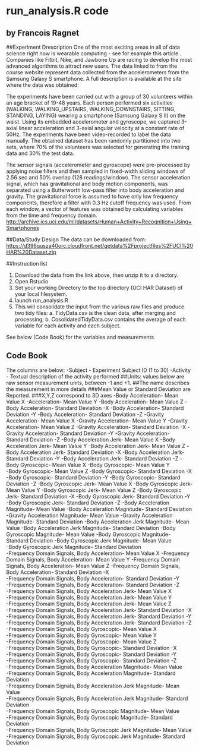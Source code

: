 # run_analysis.R code
## by Francois Ragnet

##Experiment Drescription
One of the most exciting areas in all of data science right now is wearable computing - see for example this article . Companies like Fitbit, Nike, and Jawbone Up are racing to develop the most advanced algorithms to attract new users. The data linked to from the course website represent data collected from the accelerometers from the Samsung Galaxy S smartphone. A full description is available at the site where the data was obtained:

The experiments have been carried out with a group of 30 volunteers within an age bracket of 19-48 years. Each person performed six activities (WALKING, WALKING_UPSTAIRS, WALKING_DOWNSTAIRS, SITTING, STANDING, LAYING) wearing a smartphone (Samsung Galaxy S II) on the waist. Using its embedded accelerometer and gyroscope, we captured 3-axial linear acceleration and 3-axial angular velocity at a constant rate of 50Hz. The experiments have been video-recorded to label the data manually. The obtained dataset has been randomly partitioned into two sets, where 70% of the volunteers was selected for generating the training data and 30% the test data.

The sensor signals (accelerometer and gyroscope) were pre-processed by applying noise filters and then sampled in fixed-width sliding windows of 2.56 sec and 50% overlap (128 readings/window). The sensor acceleration signal, which has gravitational and body motion components, was separated using a Butterworth low-pass filter into body acceleration and gravity. The gravitational force is assumed to have only low frequency components, therefore a filter with 0.3 Hz cutoff frequency was used. From each window, a vector of features was obtained by calculating variables from the time and frequency domain. 
http://archive.ics.uci.edu/ml/datasets/Human+Activity+Recognition+Using+Smartphones 

##Data/Study Design
The data can be downloaded from:
https://d396qusza40orc.cloudfront.net/getdata%2Fprojectfiles%2FUCI%20HAR%20Dataset.zip 

##Instruction list
1. Download the data from the link above, then unzip it to a directory.
2. Open Rstudio
3. Set your working Directory to the top directory (UCI HAR Dataset) of your local filesystem.
4. launch run_analysis.R
5. This will consolidate the input from the various raw files and produce two tidy files:
	a. TidyData.csv is the clean data, after merging and processing;
	b. CosolidatedTidyData.csv contains  the average of each variable for each activity and each subject.
	
See below (Code Book) for the variables and measurements

## Code Book
The columns are below:
-Subject - Experiment Subject ID (1 to 30)
-Activity - Textual description of the activity performed
##Units: values below are raw sensor measurement units, between -1 and +1. 
##The name describes the measurement in more details
###Mean Value or Standard Deviation are Reported.
###X,Y,Z correspond to  3D axes
-Body Acceleration- Mean Value X
-Acceleration- Mean Value Y	
-Body Acceleration- Mean Value Z
-Body Acceleration- Standard Deviation -X
-Body Acceleration- Standard Deviation -Y
-Body Acceleration- Standard Deviation -Z
-Gravity Acceleration- Mean Value X
-Gravity Acceleration- Mean Value Y
-Gravity Acceleration- Mean Value Z
-Gravity Acceleration- Standard Deviation -X
-Gravity Acceleration- Standard Deviation -Y
-Gravity Acceleration- Standard Deviation -Z
-Body Acceleration Jerk- Mean Value X
-Body Acceleration Jerk- Mean Value Y
-Body Acceleration Jerk- Mean Value Z
-Body Acceleration Jerk- Standard Deviation -X
-Body Acceleration Jerk- Standard Deviation -Y
-Body Acceleration Jerk- Standard Deviation -Z
-Body Gyroscopic- Mean Value X
-Body Gyroscopic- Mean Value Y	
-Body Gyroscopic- Mean Value Z
-Body Gyroscopic- Standard Deviation -X	
-Body Gyroscopic- Standard Deviation -Y
-Body Gyroscopic- Standard Deviation -Z
-Body Gyroscopic Jerk- Mean Value X
-Body Gyroscopic Jerk- Mean Value Y
-Body Gyroscopic Jerk- Mean Value Z
-Body Gyroscopic Jerk- Standard Deviation -X
-Body Gyroscopic Jerk- Standard Deviation -Y
-Body Gyroscopic Jerk- Standard Deviation -Z
-Body Acceleration Magnitude- Mean Value 
-Body Acceleration Magnitude- Standard Deviation 
-Gravity Acceleration Magnitude- Mean Value 
-Gravity Acceleration Magnitude- Standard Deviation
-Body Acceleration Jerk Magnitude- Mean Value
-Body Acceleration Jerk Magnitude- Standard Deviation
-Body Gyroscopic Magnitude- Mean Value
-Body Gyroscopic Magnitude- Standard Deviation 
-Body Gyroscopic Jerk Magnitude- Mean Value 	
-Body Gyroscopic Jerk Magnitude- Standard Deviation 	
-Frequency Domain Signals,  Body Acceleration- Mean Value X	
-Frequency Domain Signals,  Body Acceleration- Mean Value Y	
-Frequency Domain Signals,  Body Acceleration- Mean Value Z	
-Frequency Domain Signals,  Body Acceleration- Standard Deviation -X	
-Frequency Domain Signals,  Body Acceleration- Standard Deviation -Y	
-Frequency Domain Signals,  Body Acceleration- Standard Deviation -Z	
-Frequency Domain Signals,  Body Acceleration Jerk- Mean Value X	
-Frequency Domain Signals,  Body Acceleration Jerk- Mean Value Y	
-Frequency Domain Signals,  Body Acceleration Jerk- Mean Value Z	
-Frequency Domain Signals,  Body Acceleration Jerk- Standard Deviation -X	
-Frequency Domain Signals,  Body Acceleration Jerk- Standard Deviation -Y	
-Frequency Domain Signals,  Body Acceleration Jerk- Standard Deviation -Z	
-Frequency Domain Signals,  Body Gyroscopic- Mean Value X	
-Frequency Domain Signals,  Body Gyroscopic- Mean Value Y	
-Frequency Domain Signals,  Body Gyroscopic- Mean Value Z	
-Frequency Domain Signals,  Body Gyroscopic- Standard Deviation -X	
-Frequency Domain Signals,  Body Gyroscopic- Standard Deviation -Y	
-Frequency Domain Signals,  Body Gyroscopic- Standard Deviation -Z	
-Frequency Domain Signals,  Body Acceleration Magnitude- Mean Value 	
-Frequency Domain Signals,  Body Acceleration Magnitude- Standard Deviation 	
-Frequency Domain Signals,   Body Acceleration Jerk Magnitude- Mean Value 	
-Frequency Domain Signals,   Body Acceleration Jerk Magnitude- Standard Deviation 	
-Frequency Domain Signals,   Body Gyroscopic Magnitude- Mean Value 	
-Frequency Domain Signals,   Body Gyroscopic Magnitude- Standard Deviation 	
-Frequency Domain Signals,   Body Gyroscopic Jerk Magnitude- Mean Value 	
-Frequency Domain Signals,   Body Gyroscopic Jerk Magnitude- Standard Deviation 

### 